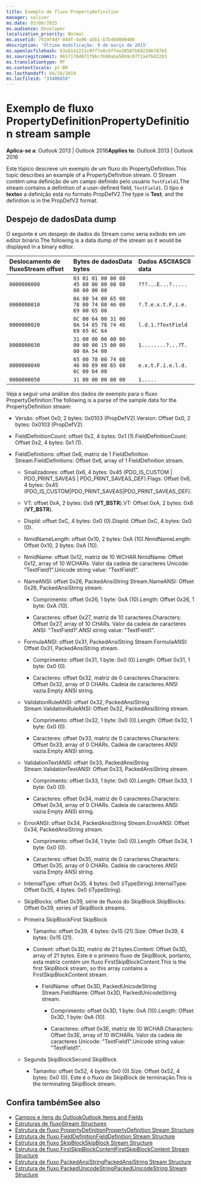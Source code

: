 ```yaml
---
title: Exemplo de fluxo PropertyDefinition
manager: soliver
ms.date: 03/09/2015
ms.audience: Developer
localization_priority: Normal
ms.assetid: 7919f4d7-04df-4a96-a5b1-b7b460890486
description: 'Última modificação: 9 de março de 2015'
ms.openlocfilehash: 63a8141221c0ff7a8c6ffee20587b682386f87b5
ms.sourcegitcommit: 8657170d071f9bcf680aba50b9c07f2a4fb82283
ms.translationtype: MT
ms.contentlocale: pt-BR
ms.lasthandoff: 04/28/2019
ms.locfileid: "33406658"
---
```

# <a name="propertydefinition-stream-sample"></a><span data-ttu-id="b9692-103">Exemplo de fluxo PropertyDefinition</span><span class="sxs-lookup"><span data-stu-id="b9692-103">PropertyDefinition stream sample</span></span>

<span data-ttu-id="b9692-104">**Aplica-se a**: Outlook 2013 | Outlook 2016</span><span class="sxs-lookup"><span data-stu-id="b9692-104">**Applies to**: Outlook 2013 | Outlook 2016</span></span> 
  
<span data-ttu-id="b9692-105">Este tópico descreve um exemplo de um fluxo do PropertyDefinition.</span><span class="sxs-lookup"><span data-stu-id="b9692-105">This topic describes an example of a PropertyDefinition stream.</span></span> <span data-ttu-id="b9692-106">O Stream contém uma definição de um campo definido pelo usuário `TextField1`.</span><span class="sxs-lookup"><span data-stu-id="b9692-106">The stream contains a definition of a user-defined field,  `TextField1`.</span></span> <span data-ttu-id="b9692-107">O tipo é **texto**e a definição está no formato PropDefV2.</span><span class="sxs-lookup"><span data-stu-id="b9692-107">The type is **Text**, and the definition is in the PropDefV2 format.</span></span>
  
## <a name="data-dump"></a><span data-ttu-id="b9692-108">Despejo de dados</span><span class="sxs-lookup"><span data-stu-id="b9692-108">Data dump</span></span>

<span data-ttu-id="b9692-109">O seguinte é um despejo de dados do Stream como seria exibido em um editor binário.</span><span class="sxs-lookup"><span data-stu-id="b9692-109">The following is a data dump of the stream as it would be displayed in a binary editor.</span></span>
  
|<span data-ttu-id="b9692-110">Deslocamento de fluxo</span><span class="sxs-lookup"><span data-stu-id="b9692-110">Stream offset</span></span>|<span data-ttu-id="b9692-111">Bytes de dados</span><span class="sxs-lookup"><span data-stu-id="b9692-111">Data bytes</span></span>|<span data-ttu-id="b9692-112">Dados ASCII</span><span class="sxs-lookup"><span data-stu-id="b9692-112">ASCII data</span></span>|
|:-----|:-----|:-----|
| `0000000000` <br/> | `03 01 01 00 00 00 45 00 00 00 08 00 00 00 00 00` <br/> | `???...E...?.....` <br/> |
| `0000000010` <br/> | `0A 00 54 00 65 00 78 00 74 00 46 00 69 00 65 00` <br/> | `?.T.e.x.t.F.i.e.` <br/> |
| `0000000020` <br/> | `6C 00 64 00 31 00 0A 54 65 78 74 46 69 65 6C 64` <br/> | `l.d.1.?TextField` <br/> |
| `0000000030` <br/> | `31 00 00 00 00 00 00 00 00 15 00 00 00 0A 54 00` <br/> | `1........?...?T.` <br/> |
| `0000000040` <br/> | `65 00 78 00 74 00 46 00 69 00 65 00 6C 00 64 00` <br/> | `e.x.t.F.i.e.l.d.` <br/> |
| `0000000050` <br/> | `31 00 00 00 00 00` <br/> | `1.....` <br/> |
   
<span data-ttu-id="b9692-113">Veja a seguir uma análise dos dados de exemplo para o fluxo PropertyDefinition:</span><span class="sxs-lookup"><span data-stu-id="b9692-113">The following is a parse of the sample data for the PropertyDefinition stream:</span></span>
  
- <span data-ttu-id="b9692-114">Versão: offset 0x0, 2 bytes: 0x0103 (PropDefV2).</span><span class="sxs-lookup"><span data-stu-id="b9692-114">Version: Offset 0x0, 2 bytes: 0x0103 (PropDefV2).</span></span>
    
- <span data-ttu-id="b9692-115">FieldDefinitionCount: offset 0x2, 4 bytes: 0x1 (1).</span><span class="sxs-lookup"><span data-stu-id="b9692-115">FieldDefinitionCount: Offset 0x2, 4 bytes: 0x1 (1).</span></span>
    
- <span data-ttu-id="b9692-116">FieldDefinitions: offset 0x6, matriz de 1 FieldDefinition Stream.</span><span class="sxs-lookup"><span data-stu-id="b9692-116">FieldDefinitions: Offset 0x6, array of 1 FieldDefinition stream.</span></span>
    
  - <span data-ttu-id="b9692-117">Sinalizadores: offset 0x6, 4 bytes: 0x45 (PDO_IS_CUSTOM | PDO_PRINT_SAVEAS | PDO_PRINT_SAVEAS_DEF).</span><span class="sxs-lookup"><span data-stu-id="b9692-117">Flags: Offset 0x6, 4 bytes: 0x45 (PDO_IS_CUSTOM|PDO_PRINT_SAVEAS|PDO_PRINT_SAVEAS_DEF).</span></span>
    
  - <span data-ttu-id="b9692-118">VT: offset 0xA, 2 bytes: 0x8 (**VT_BSTR**).</span><span class="sxs-lookup"><span data-stu-id="b9692-118">VT: Offset 0xA, 2 bytes: 0x8 (**VT_BSTR**).</span></span>
    
  - <span data-ttu-id="b9692-119">DispId: offset 0xC, 4 bytes: 0x0 (0).</span><span class="sxs-lookup"><span data-stu-id="b9692-119">DispId: Offset 0xC, 4 bytes: 0x0 (0).</span></span>
    
  - <span data-ttu-id="b9692-120">NmidNameLength: offset 0x10, 2 bytes: 0xA (10).</span><span class="sxs-lookup"><span data-stu-id="b9692-120">NmidNameLength: Offset 0x10, 2 bytes: 0xA (10).</span></span>
    
  - <span data-ttu-id="b9692-121">NmidName: offset 0x12, matriz de 10 WCHAR.</span><span class="sxs-lookup"><span data-stu-id="b9692-121">NmidName: Offset 0x12, array of 10 WCHARs.</span></span> <span data-ttu-id="b9692-122">Valor da cadeia de caracteres Unicode: "TextField1".</span><span class="sxs-lookup"><span data-stu-id="b9692-122">Unicode string value: "TextField1".</span></span>
    
  - <span data-ttu-id="b9692-123">NameANSI: offset 0x26, PackedAnsiString Stream.</span><span class="sxs-lookup"><span data-stu-id="b9692-123">NameANSI: Offset 0x26, PackedAnsiString stream.</span></span>
    
    - <span data-ttu-id="b9692-124">Comprimento: offset 0x26, 1 byte: 0xA (10).</span><span class="sxs-lookup"><span data-stu-id="b9692-124">Length: Offset 0x26, 1 byte: 0xA (10).</span></span>
      
    - <span data-ttu-id="b9692-125">Caracteres: offset 0x27, matriz de 10 caracteres.</span><span class="sxs-lookup"><span data-stu-id="b9692-125">Characters: Offset 0x27, array of 10 CHARs.</span></span> <span data-ttu-id="b9692-126">Valor da cadeia de caracteres ANSI: "TextField1".</span><span class="sxs-lookup"><span data-stu-id="b9692-126">ANSI string value: "TextField1".</span></span>
    
  - <span data-ttu-id="b9692-127">FormulaANSI: offset 0x31, PackedAnsiString Stream.</span><span class="sxs-lookup"><span data-stu-id="b9692-127">FormulaANSI: Offset 0x31, PackedAnsiString stream.</span></span>
    
    - <span data-ttu-id="b9692-128">Comprimento: offset 0x31, 1 byte: 0x0 (0).</span><span class="sxs-lookup"><span data-stu-id="b9692-128">Length: Offset 0x31, 1 byte: 0x0 (0).</span></span>
      
    - <span data-ttu-id="b9692-129">Caracteres: offset 0x32, matriz de 0 caracteres.</span><span class="sxs-lookup"><span data-stu-id="b9692-129">Characters: Offset 0x32, array of 0 CHARs.</span></span> <span data-ttu-id="b9692-130">Cadeia de caracteres ANSI vazia.</span><span class="sxs-lookup"><span data-stu-id="b9692-130">Empty ANSI string.</span></span>
    
  - <span data-ttu-id="b9692-131">ValidationRuleANSI: offset 0x32, PackedAnsiString Stream.</span><span class="sxs-lookup"><span data-stu-id="b9692-131">ValidationRuleANSI: Offset 0x32, PackedAnsiString stream.</span></span>
    
    - <span data-ttu-id="b9692-132">Comprimento: offset 0x32, 1 byte: 0x0 (0).</span><span class="sxs-lookup"><span data-stu-id="b9692-132">Length: Offset 0x32, 1 byte: 0x0 (0).</span></span>
      
    - <span data-ttu-id="b9692-133">Caracteres: offset 0x33, matriz de 0 caracteres.</span><span class="sxs-lookup"><span data-stu-id="b9692-133">Characters: Offset 0x33, array of 0 CHARs.</span></span> <span data-ttu-id="b9692-134">Cadeia de caracteres ANSI vazia.</span><span class="sxs-lookup"><span data-stu-id="b9692-134">Empty ANSI string.</span></span>
    
  - <span data-ttu-id="b9692-135">ValidationTextANSI: offset 0x33, PackedAnsiString Stream.</span><span class="sxs-lookup"><span data-stu-id="b9692-135">ValidationTextANSI: Offset 0x33, PackedAnsiString stream.</span></span>
    
    - <span data-ttu-id="b9692-136">Comprimento: offset 0x33, 1 byte: 0x0 (0).</span><span class="sxs-lookup"><span data-stu-id="b9692-136">Length: Offset 0x33, 1 byte: 0x0 (0).</span></span>
      
    - <span data-ttu-id="b9692-137">Caracteres: offset 0x34, matriz de 0 caracteres.</span><span class="sxs-lookup"><span data-stu-id="b9692-137">Characters: Offset 0x34, array of 0 CHARs.</span></span> <span data-ttu-id="b9692-138">Cadeia de caracteres ANSI vazia.</span><span class="sxs-lookup"><span data-stu-id="b9692-138">Empty ANSI string.</span></span>
    
  - <span data-ttu-id="b9692-139">ErrorANSI: offset 0x34, PackedAnsiString Stream.</span><span class="sxs-lookup"><span data-stu-id="b9692-139">ErrorANSI: Offset 0x34, PackedAnsiString stream.</span></span>
    
    - <span data-ttu-id="b9692-140">Comprimento: offset 0x34, 1 byte: 0x0 (0).</span><span class="sxs-lookup"><span data-stu-id="b9692-140">Length: Offset 0x34, 1 byte: 0x0 (0).</span></span>
      
    - <span data-ttu-id="b9692-141">Caracteres: offset 0x35, matriz de 0 caracteres.</span><span class="sxs-lookup"><span data-stu-id="b9692-141">Characters: Offset 0x35, array of 0 CHARs.</span></span> <span data-ttu-id="b9692-142">Cadeia de caracteres ANSI vazia.</span><span class="sxs-lookup"><span data-stu-id="b9692-142">Empty ANSI string.</span></span>
    
  - <span data-ttu-id="b9692-143">InternalType: offset 0x35, 4 bytes: 0x0 (iTypeString).</span><span class="sxs-lookup"><span data-stu-id="b9692-143">InternalType: Offset 0x35, 4 bytes: 0x0 (iTypeString).</span></span>
    
  - <span data-ttu-id="b9692-144">SkipBlocks: offset 0x39, série de fluxos do SkipBlock.</span><span class="sxs-lookup"><span data-stu-id="b9692-144">SkipBlocks: Offset 0x39, series of SkipBlock streams.</span></span>
    
  - <span data-ttu-id="b9692-145">Primeira SkipBlock</span><span class="sxs-lookup"><span data-stu-id="b9692-145">First SkipBlock</span></span>
    
    - <span data-ttu-id="b9692-146">Tamanho: offset 0x39, 4 bytes: 0x15 (21).</span><span class="sxs-lookup"><span data-stu-id="b9692-146">Size: Offset 0x39, 4 bytes: 0x15 (21).</span></span>
      
    - <span data-ttu-id="b9692-147">Content: offset 0x3D, matriz de 21 bytes.</span><span class="sxs-lookup"><span data-stu-id="b9692-147">Content: Offset 0x3D, array of 21 bytes.</span></span> <span data-ttu-id="b9692-148">Este é o primeiro fluxo de SkipBlock, portanto, esta matriz contém um fluxo FirstSkipBlockContent.</span><span class="sxs-lookup"><span data-stu-id="b9692-148">This is the first SkipBlock stream, so this array contains a FirstSkipBlockContent stream.</span></span>
      
      - <span data-ttu-id="b9692-149">FieldName: offset 0x3D, PackedUnicodeString Stream.</span><span class="sxs-lookup"><span data-stu-id="b9692-149">FieldName: Offset 0x3D, PackedUnicodeString stream.</span></span>
        
        - <span data-ttu-id="b9692-150">Comprimento: offset 0x3D, 1 byte: 0xA (10).</span><span class="sxs-lookup"><span data-stu-id="b9692-150">Length: Offset 0x3D, 1 byte: 0xA (10).</span></span>
          
        - <span data-ttu-id="b9692-151">Caracteres: offset 0x3E, matriz de 10 WCHAR.</span><span class="sxs-lookup"><span data-stu-id="b9692-151">Characters: Offset 0x3E, array of 10 WCHARs.</span></span> <span data-ttu-id="b9692-152">Valor da cadeia de caracteres Unicode: "TextField1".</span><span class="sxs-lookup"><span data-stu-id="b9692-152">Unicode string value: "TextField1".</span></span>
    
  - <span data-ttu-id="b9692-153">Segunda SkipBlock</span><span class="sxs-lookup"><span data-stu-id="b9692-153">Second SkipBlock</span></span>
    
    - <span data-ttu-id="b9692-154">Tamanho: offset 0x52, 4 bytes: 0x0 (0).</span><span class="sxs-lookup"><span data-stu-id="b9692-154">Size: Offset 0x52, 4 bytes: 0x0 (0).</span></span> <span data-ttu-id="b9692-155">Este é o fluxo de SkipBlock de terminação.</span><span class="sxs-lookup"><span data-stu-id="b9692-155">This is the terminating SkipBlock stream.</span></span>
    
## <a name="see-also"></a><span data-ttu-id="b9692-156">Confira também</span><span class="sxs-lookup"><span data-stu-id="b9692-156">See also</span></span>

- [<span data-ttu-id="b9692-157">Campos e itens do Outlook</span><span class="sxs-lookup"><span data-stu-id="b9692-157">Outlook Items and Fields</span></span>](outlook-items-and-fields.md)
- [<span data-ttu-id="b9692-158">Estruturas de fluxo</span><span class="sxs-lookup"><span data-stu-id="b9692-158">Stream Structures</span></span>](stream-structures.md)
- [<span data-ttu-id="b9692-159">Estrutura de fluxo PropertyDefinition</span><span class="sxs-lookup"><span data-stu-id="b9692-159">PropertyDefinition Stream Structure</span></span>](propertydefinition-stream-structure.md)
- [<span data-ttu-id="b9692-160">Estrutura de fluxo FieldDefinition</span><span class="sxs-lookup"><span data-stu-id="b9692-160">FieldDefinition Stream Structure</span></span>](fielddefinition-stream-structure.md)
- [<span data-ttu-id="b9692-161">Estrutura de fluxo SkipBlock</span><span class="sxs-lookup"><span data-stu-id="b9692-161">SkipBlock Stream Structure</span></span>](skipblock-stream-structure.md)
- [<span data-ttu-id="b9692-162">Estrutura de fluxo FirstSkipBlockContent</span><span class="sxs-lookup"><span data-stu-id="b9692-162">FirstSkipBlockContent Stream Structure</span></span>](firstskipblockcontent-stream-structure.md)
- [<span data-ttu-id="b9692-163">Estrutura de fluxo PackedAnsiString</span><span class="sxs-lookup"><span data-stu-id="b9692-163">PackedAnsiString Stream Structure</span></span>](packedansistring-stream-structure.md)
- [<span data-ttu-id="b9692-164">Estrutura de fluxo PackedUnicodeString</span><span class="sxs-lookup"><span data-stu-id="b9692-164">PackedUnicodeString Stream Structure</span></span>](packedunicodestring-stream-structure.md)

